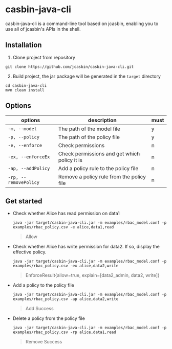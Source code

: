 # casbin-java-cli

casbin-java-cli is a command-line tool based on jcasbin, enabling you to use all of jcasbin's APIs in the shell.

## Installation

1. Clone project from repository

``` shell
git clone https://github.com/jcasbin/casbin-java-cli.git
```

2. Build project, the jar package will be generated in the `target` directory

``` shell
cd casbin-java-cli
mvn clean install
```

## Options
| options               | description                                  | must |
|-----------------------|----------------------------------------------|------|
| `-m, --model`         | The path of the model file                   | y    |
| `-p, --policy`        | The path of the policy file                  | y    |
| `-e, --enforce`       | Check permissions                            | n    |
| `-ex, --enforceEx`    | Check permissions and get which policy it is | n    |
| `-ap, --addPolicy`    | Add a policy rule to the policy file         | n    |
| `-rp, --removePolicy` | Remove a policy rule from the policy file    | n    |

## Get started

- Check whether Alice has read permission on data1

    ```shell
    java -jar target/casbin-java-cli.jar -m examples/rbac_model.conf -p examples/rbac_policy.csv -e alice,data1,read
    ```
    > Allow

- Check whether Alice has write permission for data2. If so, display the effective policy.

    ```shell
    java -jar target/casbin-java-cli.jar -m examples/rbac_model.conf -p examples/rbac_policy.csv -ex alice,data2,write
    ```
    > EnforceResult{allow=true, explain=[data2_admin, data2, write]}

- Add a policy to the policy file

    ```shell
    java -jar target/casbin-java-cli.jar -m examples/rbac_model.conf -p examples/rbac_policy.csv -ap alice,data2,write
    ```
    > Add Success

- Delete a policy from the policy file

    ```shell
    java -jar target/casbin-java-cli.jar -m examples/rbac_model.conf -p examples/rbac_policy.csv -rp alice,data1,read
    ```
    > Remove Success

